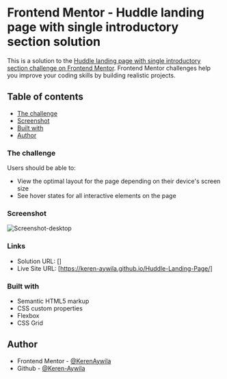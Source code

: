 # Frontend Mentor - Huddle landing page with single introductory section solution

This is a solution to the [Huddle landing page with single introductory section challenge on Frontend Mentor](https://www.frontendmentor.io/challenges/huddle-landing-page-with-a-single-introductory-section-B_2Wvxgi0). Frontend Mentor challenges help you improve your coding skills by building realistic projects. 

## Table of contents

  - [The challenge](#the-challenge)
  - [Screenshot](#screenshot)
  - [Built with](#built-with)
- [Author](#author)

### The challenge

Users should be able to:

- View the optimal layout for the page depending on their device's screen size
- See hover states for all interactive elements on the page

### Screenshot
![Screenshot-desktop](https://user-images.githubusercontent.com/109693496/194650062-b474b413-7610-46c5-b338-dc7237b946bc.png)

### Links
- Solution URL: []
- Live Site URL: [https://keren-aywila.github.io/Huddle-Landing-Page/]
### Built with

- Semantic HTML5 markup
- CSS custom properties
- Flexbox
- CSS Grid

## Author

- Frontend Mentor - [@KerenAywila](https://www.frontendmentor.io/profile/evereverk)
- Github - [@Keren-Aywila](github.com/Keren-Aywila)
